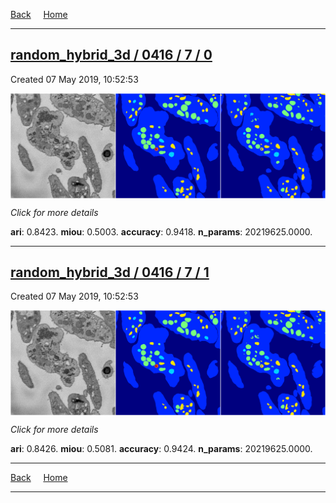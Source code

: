 
[Back](..)&nbsp;&nbsp;&nbsp;&nbsp;&nbsp;[Home](https://leapmanlab.github.io/snapshots)

---

<div class="summary"><a href="0"><h2>random_hybrid_3d / 0416 / 7 / 0</h2></a><p>Created 07 May 2019, 10:52:53
</p><a href="0"><img src="0/media/summary.png" align="center"></a><p>
<i>Click for more details</i>
</p></div>

**ari**: 0.8423. **miou**: 0.5003. **accuracy**: 0.9418. **n_params**: 20219625.0000. 

---

<div class="summary"><a href="1"><h2>random_hybrid_3d / 0416 / 7 / 1</h2></a><p>Created 07 May 2019, 10:52:53
</p><a href="1"><img src="1/media/summary.png" align="center"></a><p>
<i>Click for more details</i>
</p></div>

**ari**: 0.8426. **miou**: 0.5081. **accuracy**: 0.9424. **n_params**: 20219625.0000. 

---

[Back](..)&nbsp;&nbsp;&nbsp;&nbsp;&nbsp;[Home](https://leapmanlab.github.io/snapshots)

---